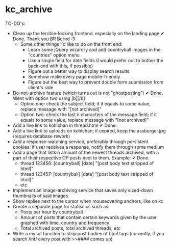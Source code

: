 # kc_archive
TO-DO's:
* Clean up the terrible-looking frontend, especially on the landing page ✔ Done. Thank you BR Bernd :3
    * Some other things I'd like to do on the front end:
        * Learn some jQuery wizardry and add countryball images in the "countries" option menu
        * Use a single field for date fields (I would prefer not to bother the back-end with this, if possible)
        * Figure out a better way to display search results
        * Somehow make every page mobile-friendly
        * Figure out the best way to prevent double form submission from client's side
* Do-not-archive feature (which turns out is not "ghostposting") ✔ Done. Went with option two using [b][/b]
   * Option one: check the subject field; if it equals to some value, replace message with "[not archived]"
   * Option two: check the last n characters of the message field; if it equals to some value, replace message with "[not archived]"
* Add a live link to kohlchan in thread.html ✔ Done.
* Add a live link to uploads on kohlchan; if expired, keep the assburger.jpg (requires database rework)
* Add a response-watching service, preferably through persistent cookies: if user receives a response, notify them through some medium
* Add a page that lists n amount of the newest threads archived, with a part of their respective OP posts next to them. Example: ✔ Done.
    * thread 123456: [countryball] [date] "[post body text stripped of html]"
    * thread 123457: [countryball] [date] "[post body text stripped of html]"
    * etc
* Implement an image-archiving service that saves only sized-down thumbnails of said images
* Show replies next to the cursor when mouseovering anchors, like on kc
* Create a separate page for statiscics such as:
    * Posts per hour by countryball
    * Amount of posts that contain certain keywords given by the user graphed with time, country and frequency
    * Total archived posts, total archived threads, etc
* Write a mysql function to strip post bodies of html tags (currently, if you search /int/ every post with >>#### comes up)
